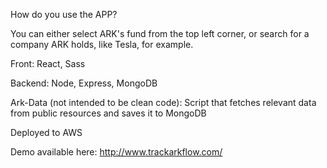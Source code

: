 How do you use the APP?

You can either select ARK's fund from the top left corner, or search for a company ARK holds, like Tesla, for example.

Front: React, Sass

Backend: Node, Express, MongoDB

Ark-Data (not intended to be clean code): Script that fetches relevant data from public resources and saves it to MongoDB

Deployed to AWS

Demo available here: http://www.trackarkflow.com/
